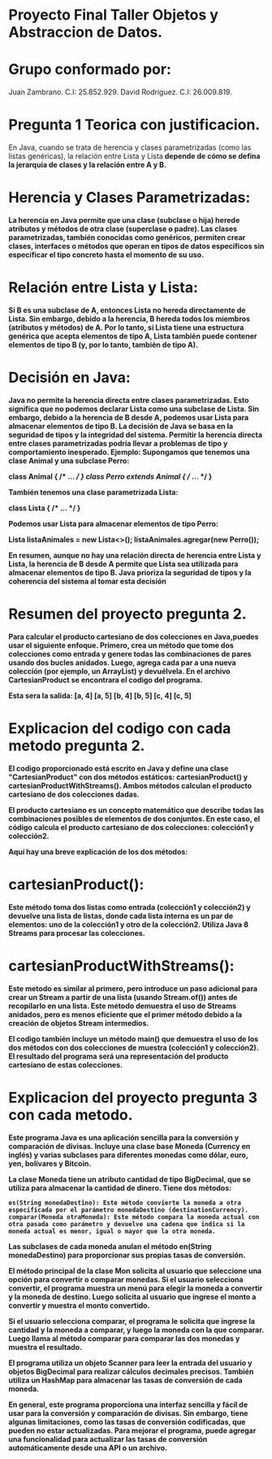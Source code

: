 # Proyecto Final Taller Objetos y Abstraccion de Datos.

# Grupo conformado por:

Juan Zambrano. C.I: 25.852.929.
David Rodriguez. C.I: 26.009.819.

# Pregunta 1 Teorica con justificacion.

En Java, cuando se trata de herencia y clases parametrizadas (como las listas genéricas), la relación entre Lista<A> y Lista<B> depende de cómo se defina la jerarquía de clases y la relación entre A y B.

# Herencia y Clases Parametrizadas:
La herencia en Java permite que una clase (subclase o hija) herede atributos y métodos de otra clase (superclase o padre).
Las clases parametrizadas, también conocidas como genéricos, permiten crear clases, interfaces o métodos que operan en tipos de datos específicos sin especificar el tipo concreto hasta el momento de su uso.

# Relación entre Lista<A> y Lista<B>:
Si B es una subclase de A, entonces Lista<B> no hereda directamente de Lista<A>.
Sin embargo, debido a la herencia, B hereda todos los miembros (atributos y métodos) de A.
Por lo tanto, si Lista<A> tiene una estructura genérica que acepta elementos de tipo A, Lista<B> también puede contener elementos de tipo B (y, por lo tanto, también de tipo A).

# Decisión en Java:
Java no permite la herencia directa entre clases parametrizadas.
Esto significa que no podemos declarar Lista<B> como una subclase de Lista<A>.
Sin embargo, debido a la herencia de B desde A, podemos usar Lista<A> para almacenar elementos de tipo B.
La decisión de Java se basa en la seguridad de tipos y la integridad del sistema. Permitir la herencia directa entre clases parametrizadas podría llevar a problemas de tipo y comportamiento inesperado.
Ejemplo:
Supongamos que tenemos una clase Animal y una subclase Perro:

class Animal { /* ... */ }
class Perro extends Animal { /* ... */ }


También tenemos una clase parametrizada Lista<T>:

class Lista<T> { /* ... */ }

Podemos usar Lista<Animal> para almacenar elementos de tipo Perro:

Lista<Animal> listaAnimales = new Lista<>();
listaAnimales.agregar(new Perro());

En resumen, aunque no hay una relación directa de herencia entre Lista<A> y Lista<B>, la herencia de B desde A permite que Lista<A> sea utilizada para almacenar elementos de tipo B. Java prioriza la seguridad de tipos y la coherencia del sistema al tomar esta decisión

# Resumen del proyecto pregunta 2.

 Para calcular el producto cartesiano de dos colecciones en Java,puedes usar el siguiente enfoque. Primero, crea un método que tome dos colecciones como entrada y genere todas las combinaciones de pares usando dos bucles anidados. Luego, agrega cada par a una nueva colección (por ejemplo, un ArrayList) y devuélvela. En el archivo CartesianProduct se encontrara el codigo del programa.

Esta sera la salida:
[a, 4]
[a, 5]
[b, 4]
[b, 5]
[c, 4]
[c, 5]

# Explicacion del codigo con cada metodo pregunta 2.

El codigo proporcionado está escrito en Java y define una clase "CartesianProduct" con dos métodos estáticos: cartesianProduct() y cartesianProductWithStreams(). Ambos métodos calculan el producto cartesiano de dos colecciones dadas.

El producto cartesiano es un concepto matemático que describe todas las combinaciones posibles de elementos de dos conjuntos. En este caso, el código calcula el producto cartesiano de dos colecciones: colección1 y colección2.

Aquí hay una breve explicación de los dos métodos:

# cartesianProduct():
Este método toma dos listas como entrada (colección1 y colección2) y devuelve una lista de listas, donde cada lista interna es un par de elementos: uno de la colección1 y otro de la colección2. Utiliza Java 8 Streams para procesar las colecciones.

# cartesianProductWithStreams():
Este metodo es similar al primero, pero introduce un paso adicional para crear un Stream a partir de una lista (usando Stream.of()) antes de recopilarlo en una lista. Este método demuestra el uso de Streams anidados, pero es menos eficiente que el primer método debido a la creación de objetos Stream intermedios.

El codigo también incluye un método main() que demuestra el uso de los dos métodos con dos colecciones de muestra (colección1 y colección2). El resultado del programa será una representación del producto cartesiano de estas colecciones.

# Explicacion del proyecto pregunta 3 con cada metodo.
Este programa Java es una aplicación sencilla para la conversión y comparación de divisas. Incluye una clase base Moneda (Currency en inglés) y varias subclases para diferentes monedas como dólar, euro, yen, bolívares y Bitcoin.

La clase Moneda tiene un atributo cantidad de tipo BigDecimal, que se utiliza para almacenar la cantidad de dinero. Tiene dos métodos:

    es(String monedaDestino): Este método convierte la moneda a otra especificada por el parámetro monedaDestino (destinationCurrency).
    comparar(Moneda otraMoneda): Este método compara la moneda actual con otra pasada como parámetro y devuelve una cadena que indica si la moneda actual es menor, igual o mayor que la otra moneda.

Las subclases de cada moneda anulan el método en(String monedaDestino) para proporcionar sus propias tasas de conversión.

El método principal de la clase Mon solicita al usuario que seleccione una opción para convertir o comparar monedas. Si el usuario selecciona convertir, el programa muestra un menú para elegir la moneda a convertir y la moneda de destino. Luego solicita al usuario que ingrese el monto a convertir y muestra el monto convertido.

Si el usuario selecciona comparar, el programa le solicita que ingrese la cantidad y la moneda a comparar, y luego la moneda con la que comparar. Luego llama al método comparar para comparar las dos monedas y muestra el resultado.

El programa utiliza un objeto Scanner para leer la entrada del usuario y objetos BigDecimal para realizar cálculos decimales precisos. También utiliza un HashMap para almacenar las tasas de conversión de cada moneda.

En general, este programa proporciona una interfaz sencilla y fácil de usar para la conversión y comparación de divisas. Sin embargo, tiene algunas limitaciones, como las tasas de conversión codificadas, que pueden no estar actualizadas. Para mejorar el programa, puede agregar una funcionalidad para actualizar las tasas de conversión automáticamente desde una API o un archivo.
